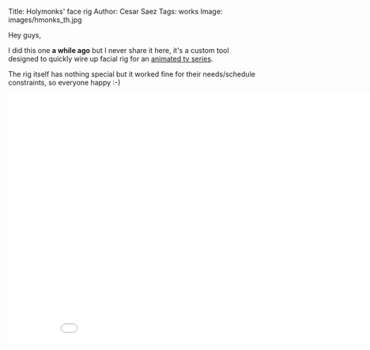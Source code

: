 Title: Holymonks' face rig
Author: Cesar Saez
Tags: works
Image: images/hmonks_th.jpg

Hey guys,

I did this one **a while ago** but I never share it here, it's a custom
tool designed to quickly wire up facial rig for an [animated tv
series][1].

The rig itself has nothing special but it worked fine for their
needs/schedule constraints, so everyone happy :-)

<div class="flex-video widescreen">
<iframe src="//player.vimeo.com/video/10910710?title=0&amp;byline=0&amp;portrait=0" width="900" height="506" frameborder="0" webkitallowfullscreen mozallowfullscreen allowfullscreen></iframe></div>

[1]: http://www.holymonks.com/
